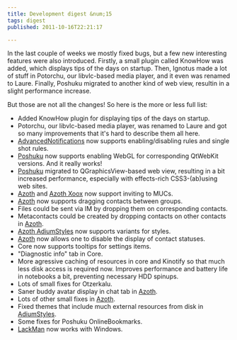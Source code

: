 ```yaml
---
title: Development digest &num;15
tags: digest
published: 2011-10-16T22:21:17

---
```


In the last couple of weeks we mostly fixed bugs, but a few new
interesting features were also introduced. Firstly, a small plugin
called KnowHow was added, which displays tips of the days on startup.
Then, Ignotus made a lot of stuff in Potorchu, our libvlc-based media
player, and it even was renamed to Laure. Finally, Poshuku migrated to
another kind of web view, resultin in a slight performance increase.

But those are not all the changes! So here is the more or less full
list:

- Added KnowHow plugin for displaying tips of the days on startup.
- Potorchu, our libvlc-based media player, was renamed to Laure and
  got so many improvements that it's hard to describe them all here.
- [AdvancedNotifications](/plugins-advancednotifications) now supports
  enabling/disabling rules and single shot rules.
- [Poshuku](/plugins-popishu) now supports enabling WebGL for
  corresponding QtWebKit versions. And it really works!
- [Poshuku](/plugins-popishu) migrated to QGraphicsView-based web
  view, resulting in a bit increased performance, especially with
  effects-rich CSS3-(ab)using web sites.
- [Azoth](/plugins-azoth) and [Azoth Xoox](/plugins-azoth-xoox) now
  support inviting to MUCs.
- [Azoth](/plugins-azoth) now supports dragging contacts
  between groups.
- Files could be sent via IM by dropping them on
  corresponding contacts.
- Metacontacts could be created by dropping contacts on other contacts
  in [Azoth](/plugins-azoth).
- [Azoth AdiumStyles](/plugins-azoth-adiumstyles) now supports
  variants for styles.
- [Azoth](/plugins-azoth) now allows one to disable the display of
  contact statuses.
- Core now supports tooltips for settings items.
- "Diagnostic info" tab in Core.
- More agressive caching of resources in core and Kinotify so that
  much less disk access is required now. Improves performance and
  battery life in notebooks a bit, preventing necessary HDD spinups.
- Lots of small fixes for Otzerkalu.
- Saner buddy avatar display in chat tab in [Azoth](/plugins-azoth).
- Lots of other small fixes in [Azoth](/plugins-azoth).
- Fixed themes that include much external resources from disk in
  [AdiumStyles](/plugins-azoth-adiumstyles).
- Some fixes for Poshuku OnlineBookmarks.
- [LackMan](/plugins-lackman) now works with Windows.
